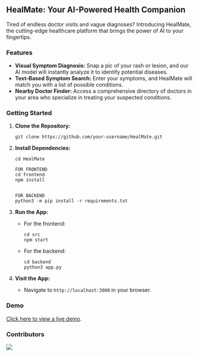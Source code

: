 ## HealMate: Your AI-Powered Health Companion

Tired of endless doctor visits and vague diagnoses? Introducing HealMate, the cutting-edge healthcare platform that brings the power of AI to your fingertips.

### Features

- **Visual Symptom Diagnosis:** Snap a pic of your rash or lesion, and our AI model will instantly analyze it to identify potential diseases.
- **Text-Based Symptom Search:** Enter your symptoms, and HealMate will match you with a list of possible conditions.
- **Nearby Doctor Finder:** Access a comprehensive directory of doctors in your area who specialize in treating your suspected conditions.

### Getting Started

1. **Clone the Repository:**

   ```
   git clone https://github.com/your-username/HealMate.git
   ```

2. **Install Dependencies:**

   ```
   cd HealMate

   FOR FRONTEND
   cd frontend
   npm install

   
   FOR BACKEND
   python3 -m pip install -r requirements.txt
   ```

3. **Run the App:**

   - For the frontend:
     ```
     cd src
     npm start
     ```

   - For the backend:
     ```
     cd backend
     python3 app.py
     ```

5. **Visit the App:**

   - Navigate to `http://localhost:3000` in your browser.

### Demo

[Click here to view a live demo](https://your-app-url.com).

### Contributors

<img src="https://contributors-img.web.app/image?repo=Agnik7/HealMate" />
